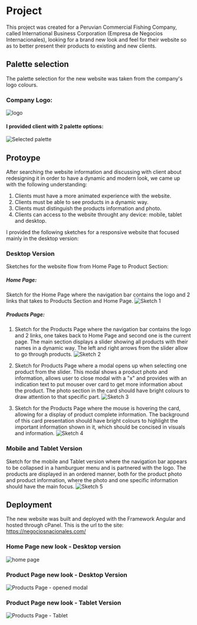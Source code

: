 # Project

This project was created for a Peruvian Commercial Fishing Company, called International Business Corporation (Empresa de Negocios Internacionales), looking for a brand new look and feel for their website so as to better present their products to existing and new clients.

## Palette selection

The palette selection for the new website was taken from the company's logo colours.

### Company Logo:
![logo](https://user-images.githubusercontent.com/32282183/90994386-dae1bb00-e5fb-11ea-99e2-aa5a286d5649.PNG)

#### I provided client with 2 palette options:
![Selected palette](https://user-images.githubusercontent.com/32282183/90994197-5e4edc80-e5fb-11ea-98a9-231bfdd0fda8.jpg)

## Protoype

After searching the website information and discussing with client about redesigning it in order to have a dynamic and modern look, we came up with the following understanding:

1. Clients must have a more animated experience with the website.
2. Clients must be able to see products in a dynamic way.
3. Clients must distinguish the products information and photo.
4. Clients can access to the website throught any device: mobile, tablet and desktop. 

I provided the following sketches for a responsive website that focused mainly in the desktop version:

### Desktop Version

Sketches for the website flow from Home Page to Product Section:

##### Home Page:

Sketch for the Home Page where the navigation bar contains the logo and 2 links that takes to Products Section and Home Page.
![Sketch 1](https://user-images.githubusercontent.com/32282183/90994100-e8e30c00-e5fa-11ea-9348-9597d6827489.jpg)

##### Products Page:

1. Sketch for the Products Page where the navigation bar contains the logo and 2 links, one takes back to Home Page and second one is the current page. The main section displays a slider showing all products with their names in a dynamic way. The left and right arrows from the slider allow to go through products.
![Sketch 2](https://user-images.githubusercontent.com/32282183/90994185-55f6a180-e5fb-11ea-9676-484e02632d89.jpg)

2. Sketch for Products Page where a modal opens up when selecting one product from the slider. This modal shows a product photo and information, allows user to close modal with a "x" and provides with an indication text to put mouser over card to get more information about the product. The photo section in the card should have bright colours to draw attention to that specific part.
![Sketch 3](https://user-images.githubusercontent.com/32282183/90994189-5858fb80-e5fb-11ea-87b0-a223a409d029.jpg)

3. Sketch for the Products Page where the mouse is hovering the card, allowing for a display of product complete information. The background of this card presentation should have bright colours to highlight the important information shown in it, which should be concised in visuals and information.
![Sketch 4](https://user-images.githubusercontent.com/32282183/90994192-598a2880-e5fb-11ea-8a52-605752e5293c.jpg)

### Mobile and Tablet Version

Sketch for the mobile and Tablet version where the navigation bar appears to be collapsed in a hamburguer menu and is partnered with the logo. The products are displayed in an ordered manner, both for the product photo and product information, where the photo and one specific information should have the main focus.
![Sketch 5](https://user-images.githubusercontent.com/32282183/90994195-5abb5580-e5fb-11ea-80af-22fe105d75db.jpg)

## Deployment

The new website was built and deployed with the Framework Angular and hosted through cPanel. This is the url to the site: https://negociosnacionales.com/

### Home Page new look - Desktop version
![home page](https://user-images.githubusercontent.com/32282183/90997752-bb4f9000-e605-11ea-990a-f5d80d46653f.png)

### Product Page new look - Desktop Version
![Products Page - opened modal](https://user-images.githubusercontent.com/32282183/90997806-e0440300-e605-11ea-932b-d10499558bc7.JPG)

### Product Page new look - Tablet Version
![Products Page - Tablet](https://user-images.githubusercontent.com/32282183/90997757-be4a8080-e605-11ea-8f0d-0934c359d4e0.png)
